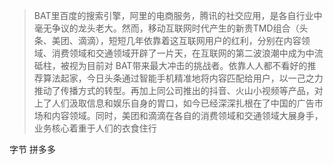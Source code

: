 > BAT里百度的搜索引擎，阿里的电商服务，腾讯的社交应用，是各自行业中毫无争议的龙头老大。然而，移动互联网时代产生的新贵TMD组合（头条、美团、滴滴），短短几年依靠着这互联网用户的红利，分别在内容领域、消费领域和交通领域开辟了一片天，在互联网的第二波浪潮中成为中流砥柱，被视为目前对 BAT带来最大冲击的挑战者。依靠人人都不看好的推荐算法起家，今日头条通过智能手机精准地将内容匹配给用户，以一己之力推动了传播方式的转型。再加上同公司推出的抖音、火山小视频等产品，对上了人们汲取信息和娱乐自身的胃口，如今已经深深扎根在了中国的广告市场和内容领域。同时，美团和滴滴在各自的消费领域和交通领域大展身手，业务核心着重于人们的衣食住行
> 
>

字节 拼多多